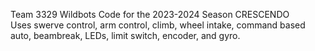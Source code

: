 Team 3329 Wildbots Code for the 2023-2024 Season CRESCENDO<br />
Uses swerve control, arm control, climb, wheel intake, command based auto, beambreak, LEDs, limit switch, encoder, and gyro.
